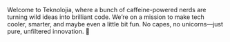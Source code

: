 Welcome to Teknolojia, where a bunch of caffeine-powered nerds are turning wild ideas into brilliant code. We’re on a mission to make tech cooler, smarter, and maybe even a little bit fun. No capes, no unicorns—just pure, unfiltered innovation. 🚀
